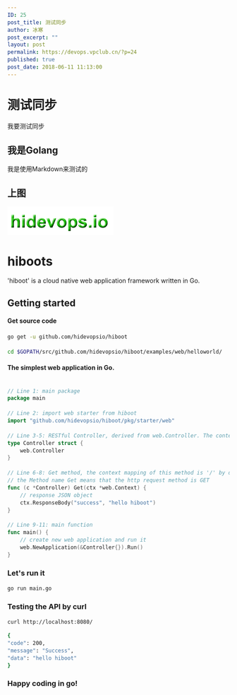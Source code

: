 ```yaml
---
ID: 25
post_title: 测试同步
author: 冰寒
post_excerpt: ""
layout: post
permalink: https://devops.vpclub.cn/?p=24
published: true
post_date: 2018-06-11 11:13:00
---
```

# 测试同步

我要测试同步

## 我是Golang

我是使用Markdown来测试的

## 上图

![logo](images/hidevopsio-txt.png)

# hiboots

'hiboot' is a cloud native web application framework written in Go. 

## Getting started

#### Get source code

```bash
go get -u github.com/hidevopsio/hiboot

cd $GOPATH/src/github.com/hidevopsio/hiboot/examples/web/helloworld/


```

#### The simplest web application in Go.


```go

// Line 1: main package
package main

// Line 2: import web starter from hiboot
import "github.com/hidevopsio/hiboot/pkg/starter/web"

// Line 3-5: RESTful Controller, derived from web.Controller. The context mapping of this controller is '/' by default
type Controller struct {
	web.Controller
}

// Line 6-8: Get method, the context mapping of this method is '/' by default
// the Method name Get means that the http request method is GET
func (c *Controller) Get(ctx *web.Context) {
	// response JSON object
	ctx.ResponseBody("success", "hello hiboot")
}

// Line 9-11: main function
func main() {
	// create new web application and run it
	web.NewApplication(&Controller{}).Run()
}

```

### Let's run it

```bash
go run main.go
```

### Testing the API by curl

```bash
curl http://localhost:8080/
```

```bash
{
"code": 200,
"message": "Success",
"data": "hello hiboot"
}
```

### Happy coding in go!


